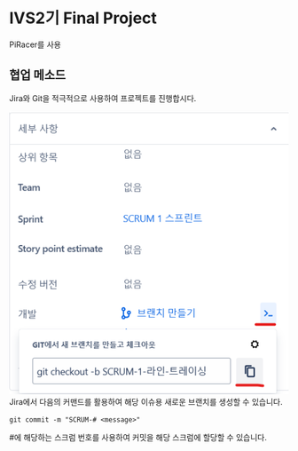 # IVS2기 Final Project
PiRacer를 사용


## 협업 메소드
Jira와 Git을 적극적으로 사용하여 프로젝트를 진행합시다. 

![branch](media/jira_git_branch.png)
Jira에서 다음의 커맨드를 활용하여 해당 이슈용 새로운 브랜치를 생성할 수 있습니다. 

```shell
git commit -m "SCRUM-# <message>"
``` 
#에 해당하는 스크럼 번호를 사용하여 커밋을 해당 스크럼에 할당할 수 있습니다. 
